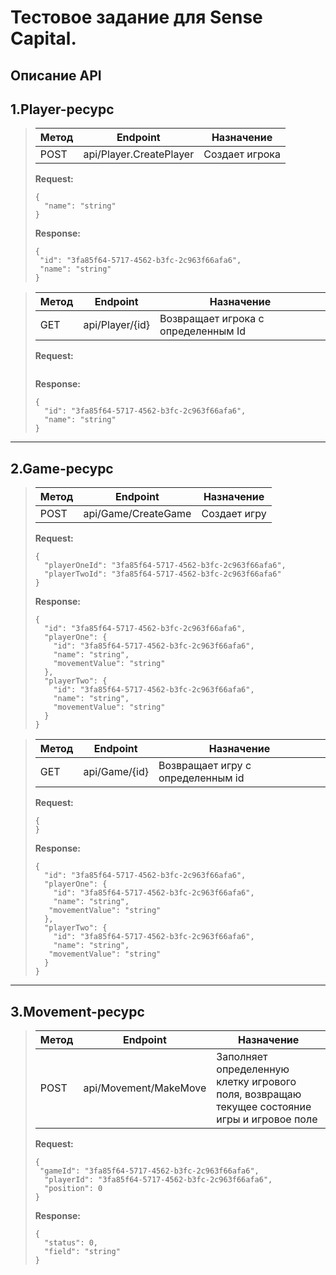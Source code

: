 # Тестовое задание для Sense Capital.

## Описание API

## **1.Player-ресурс**

> | Метод | Endpoint                | Назначение                          |
> |-------|-------------------------|-------------------------------------|
> | POST  | api/Player.CreatePlayer | Создает игрока                      |
>
> **Request:**
>
> ```
> {
>   "name": "string"
> }
> ```
>
>**Response:**
> ```
> {
>  "id": "3fa85f64-5717-4562-b3fc-2c963f66afa6",
>  "name": "string"
> }
> ```

> | Метод | Endpoint                | Назначение                          |
> |-------|-------------------------|-------------------------------------|
> | GET   | api/Player/{id}         | Возвращает игрока с определенным Id |
>
> **Request:**
>
> ```
> ```
>
> **Response:**
> ```
> {
>   "id": "3fa85f64-5717-4562-b3fc-2c963f66afa6",
>   "name": "string"
> }
> ```

---

## **2.Game-ресурс**

> | Метод | Endpoint            | Назначение                        |
> |-------|---------------------|-----------------------------------|
> | POST  | api/Game/CreateGame | Создает игру                      |
>
>
> **Request:**
> 
> ```
> {
>   "playerOneId": "3fa85f64-5717-4562-b3fc-2c963f66afa6",
>   "playerTwoId": "3fa85f64-5717-4562-b3fc-2c963f66afa6"
> }
> ```
> 
> **Response:**
> ```
> {
>   "id": "3fa85f64-5717-4562-b3fc-2c963f66afa6",
>   "playerOne": {
>     "id": "3fa85f64-5717-4562-b3fc-2c963f66afa6",
>     "name": "string",
>     "movementValue": "string"
>   },
>   "playerTwo": {
>     "id": "3fa85f64-5717-4562-b3fc-2c963f66afa6",
>     "name": "string",
>     "movementValue": "string"
>   }
> }
> ```

> | Метод | Endpoint            | Назначение                        |
> |-------|---------------------|-----------------------------------|
> | GET   | api/Game/{id}       | Возвращает игру с определенным id |
> 
> **Request:**
> ```
> {
> }
> ```
> 
> **Response:**
> ```
> {
>   "id": "3fa85f64-5717-4562-b3fc-2c963f66afa6",
>   "playerOne": {
>     "id": "3fa85f64-5717-4562-b3fc-2c963f66afa6",
>     "name": "string",
>    "movementValue": "string"
>   },
>   "playerTwo": {
>     "id": "3fa85f64-5717-4562-b3fc-2c963f66afa6",
>     "name": "string",
>    "movementValue": "string"
>   }
> }
> ```

---

## **3.Movement-ресурс**
> 
> | Метод | Endpoint              | Назначение                                                                                   |
> |-------|-----------------------|----------------------------------------------------------------------------------------------|
> | POST  | api/Movement/MakeMove | Заполняет определенную клетку игрового поля, возвращаю текущее состояние игры и игровое поле |
> 
> **Request:**
> ```
> {
>  "gameId": "3fa85f64-5717-4562-b3fc-2c963f66afa6",
>   "playerId": "3fa85f64-5717-4562-b3fc-2c963f66afa6",
>   "position": 0
> }
> ```
> 
> **Response:**
> ```
> {
>   "status": 0,
>   "field": "string"
> }
> ```
